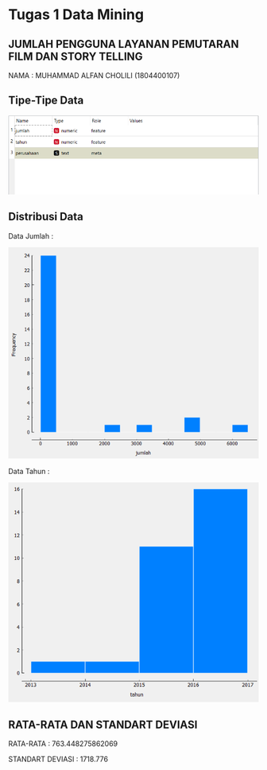 # Tugas 1 Data Mining

## JUMLAH PENGGUNA LAYANAN PEMUTARAN FILM DAN STORY TELLING

NAMA : MUHAMMAD ALFAN CHOLILI (1804400107)



## Tipe-Tipe Data

<img src="img/01.png" />

## Distribusi Data

Data Jumlah :

<img src="img/02.png" />

Data Tahun :

<img src="img/03.png" />

## RATA-RATA DAN STANDART DEVIASI

RATA-RATA : 763.448275862069

STANDART DEVIASI : 1718.776

